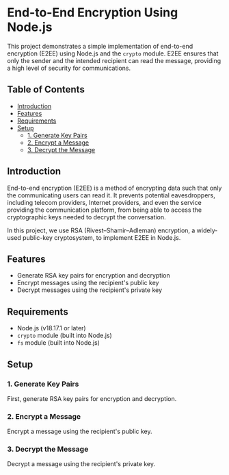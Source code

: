 # End-to-End Encryption Using Node.js

This project demonstrates a simple implementation of end-to-end encryption (E2EE) using Node.js and the `crypto` module. E2EE ensures that only the sender and the intended recipient can read the message, providing a high level of security for communications.

## Table of Contents

- [Introduction](#introduction)
- [Features](#features)
- [Requirements](#requirements)
- [Setup](#setup)
  - [1. Generate Key Pairs](#1-generate-key-pairs)
  - [2. Encrypt a Message](#2-encrypt-a-message)
  - [3. Decrypt the Message](#3-decrypt-the-message)
  
## Introduction

End-to-end encryption (E2EE) is a method of encrypting data such that only the communicating users can read it. It prevents potential eavesdroppers, including telecom providers, Internet providers, and even the service providing the communication platform, from being able to access the cryptographic keys needed to decrypt the conversation.

In this project, we use RSA (Rivest–Shamir–Adleman) encryption, a widely-used public-key cryptosystem, to implement E2EE in Node.js.

## Features

- Generate RSA key pairs for encryption and decryption
- Encrypt messages using the recipient's public key
- Decrypt messages using the recipient's private key

## Requirements

- Node.js (v18.17.1 or later)
- `crypto` module (built into Node.js)
- `fs` module (built into Node.js)

## Setup

### 1. Generate Key Pairs

First, generate RSA key pairs for encryption and decryption.

### 2. Encrypt a Message

Encrypt a message using the recipient's public key.

### 3. Decrypt the Message

Decrypt a message using the recipient's private key.
